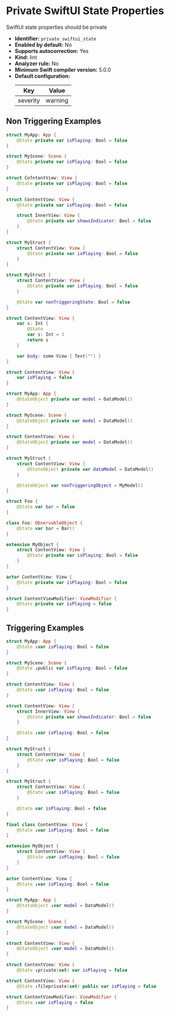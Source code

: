 # Private SwiftUI State Properties

SwiftUI state properties should be private

* **Identifier:** `private_swiftui_state`
* **Enabled by default:** No
* **Supports autocorrection:** Yes
* **Kind:** lint
* **Analyzer rule:** No
* **Minimum Swift compiler version:** 5.0.0
* **Default configuration:**
  <table>
  <thead>
  <tr><th>Key</th><th>Value</th></tr>
  </thead>
  <tbody>
  <tr>
  <td>
  severity
  </td>
  <td>
  warning
  </td>
  </tr>
  </tbody>
  </table>

## Non Triggering Examples

```swift
struct MyApp: App {
    @State private var isPlaying: Bool = false
}
```

```swift
struct MyScene: Scene {
    @State private var isPlaying: Bool = false
}
```

```swift
struct CofntentView: View {
    @State private var isPlaying: Bool = false
}
```

```swift
struct ContentView: View {
    @State private var isPlaying: Bool = false

    struct InnerView: View {
        @State private var showsIndicator: Bool = false
    }
}
```

```swift
struct MyStruct {
    struct ContentView: View {
        @State private var isPlaying: Bool = false
    }
}
```

```swift
struct MyStruct {
    struct ContentView: View {
        @State private var isPlaying: Bool = false
    }

    @State var nonTriggeringState: Bool = false
}
```

```swift
struct ContentView: View {
    var s: Int {
        @State
        var s: Int = 3
        return s
    }

    var body: some View { Text("") }
}
```

```swift
struct ContentView: View {
    var isPlaying = false
}
```

```swift
struct MyApp: App {
    @StateObject private var model = DataModel()
}
```

```swift
struct MyScene: Scene {
    @StateObject private var model = DataModel()
}
```

```swift
struct ContentView: View {
    @StateObject private var model = DataModel()
}
```

```swift
struct MyStruct {
    struct ContentView: View {
        @StateObject private var dataModel = DataModel()
    }

    @StateObject var nonTriggeringObject = MyModel()
}
```

```swift
struct Foo {
    @State var bar = false
}
```

```swift
class Foo: ObservableObject {
    @State var bar = Bar()
}
```

```swift
extension MyObject {
    struct ContentView: View {
        @State private var isPlaying: Bool = false
    }
}
```

```swift
actor ContentView: View {
    @State private var isPlaying: Bool = false
}
```

```swift
struct ContentViewModifier: ViewModifier {
    @State private var isPlaying = false
}
```

## Triggering Examples

```swift
struct MyApp: App {
    @State ↓var isPlaying: Bool = false
}
```

```swift
struct MyScene: Scene {
    @State ↓public var isPlaying: Bool = false
}
```

```swift
struct ContentView: View {
    @State ↓var isPlaying: Bool = false
}
```

```swift
struct ContentView: View {
    struct InnerView: View {
        @State private var showsIndicator: Bool = false
    }

    @State ↓var isPlaying: Bool = false
}
```

```swift
struct MyStruct {
    struct ContentView: View {
        @State ↓var isPlaying: Bool = false
    }
}
```

```swift
struct MyStruct {
    struct ContentView: View {
        @State ↓var isPlaying: Bool = false
    }

    @State var isPlaying: Bool = false
}
```

```swift
final class ContentView: View {
    @State ↓var isPlaying: Bool = false
}
```

```swift
extension MyObject {
    struct ContentView: View {
        @State ↓var isPlaying: Bool = false
    }
}
```

```swift
actor ContentView: View {
    @State ↓var isPlaying: Bool = false
}
```

```swift
struct MyApp: App {
    @StateObject ↓var model = DataModel()
}
```

```swift
struct MyScene: Scene {
    @StateObject ↓var model = DataModel()
}
```

```swift
struct ContentView: View {
    @StateObject ↓var model = DataModel()
}
```

```swift
struct ContentView: View {
    @State ↓private(set) var isPlaying = false
```

```swift
struct ContentView: View {
    @State ↓fileprivate(set) public var isPlaying = false
```

```swift
struct ContentViewModifier: ViewModifier {
    @State ↓var isPlaying = false
}
```
